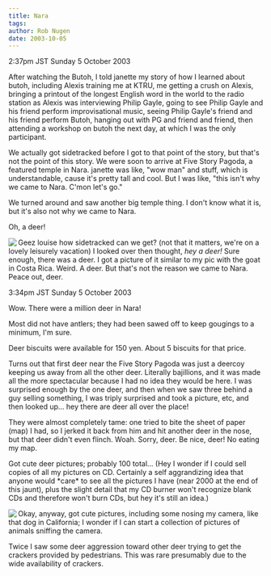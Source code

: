 ```yaml
---
title: Nara
tags: 
author: Rob Nugen
date: 2003-10-05
---
```


<p class=date>2:37pm JST Sunday 5 October 2003</p>

<p>After watching the Butoh, I told janette my story of how I learned
about butoh, including Alexis training me at KTRU, me getting a crush
on Alexis, bringing a printout of the longest English word in the
world to the radio station as Alexis was interviewing Philip Gayle,
going to see Philip Gayle and his friend perform improvisational
music, seeing Philip Gayle's friend and his friend perform Butoh,
hanging out with PG and friend and friend, then attending a workshop
on butoh the next day, at which I was the only participant.</p>

<p>We actually got sidetracked before I got to that point of the
story, but that's not the point of this story.  We were soon to arrive
at Five Story Pagoda, a featured temple in Nara.  janette was like,
"wow man" and stuff, which is understandable, cause it's pretty tall
and cool.  But I was like, "this isn't why we came to Nara.  C'mon
let's go."</p>

<p>We turned around and saw another big temple thing.  I don't know
what it is, but it's also not why we came to Nara.</p>

<p>Oh, a deer!</p>

<p><a
href="/images/travel/japan2003-2004/005_janette-trip/janette_trip-Images/46.jpg"><img
src="/images/travel/japan2003-2004/005_janette-trip/janette_trip-Thumbnails/46.jpg"
border=0 align=left></a> Geez louise how sidetracked can we get?  (not that it matters,
we're on a lovely leisurely vacation) I looked over then thought,
<em>hey a deer!</em> Sure enough, there was a deer.  I got a picture
of it similar to my pic with the goat in Costa Rica.  Weird.  A deer.
But that's not the reason we came to Nara.  Peace out, deer.</p>

<p class=date>3:34pm JST Sunday 5 October 2003</p>

<p>Wow.  There were a million deer in Nara!</p>

<p>Most did not have antlers; they had been sawed off to keep gougings
to a minimum, I'm sure.</p>

<p>Deer biscuits were available for 150 yen.  About 5 biscuits for
that price.</p>

<p>Turns out that first deer near the Five Story Pagoda was just a
deercoy keeping us away from all the other deer.  Literally
bajillions, and it was made all the more spectacular because I had no
idea they would be here.  I was surprised enough by the one deer, and
then when we saw three behind a guy selling something, I was triply
surprised and took a picture, etc, and then looked up... hey there are
deer all over the place!</p>

<p>They were almost completely tame: one tried to bite the sheet of
paper (map) I had, so I jerked it back from him and hit another deer
in the nose, but that deer didn't even flinch.  Woah.  Sorry, deer. Be
nice, deer!  No eating my map.</p>

<p>Got cute deer pictures; probably 100 total...  (Hey I wonder if I
could sell copies of all my pictures on CD.  Certainly a self
aggrandizing idea that anyone would *care* to see all the pictures I
have (near 2000 at the end of this jaunt), plus the slight detail that
my CD burner won't recognize blank CDs and therefore won't burn CDs,
but hey it's still an idea.)</p>

<p><a
href="/images/travel/japan2003-2004/005_janette-trip/janette_trip-Images/51.jpg"><img
src="/images/travel/japan2003-2004/005_janette-trip/janette_trip-Thumbnails/51.jpg"
border=0 align=left></a> Okay, anyway, got cute pictures, including
some nosing my camera, like that dog in California; I wonder if I can
start a collection of pictures of animals sniffing the camera.</p>

<p>Twice I saw some deer aggression toward other deer trying to get
the crackers provided by pedestrians.  This was rare presumably due to
the wide availability of crackers.</p>

